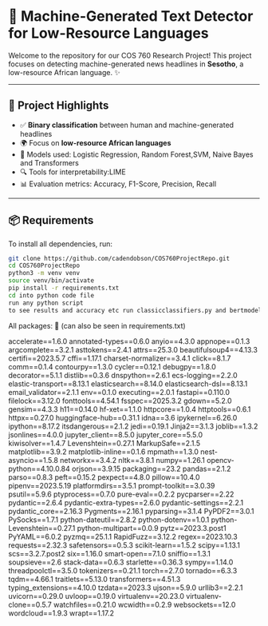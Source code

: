 # 🧠 Machine-Generated Text Detector for Low-Resource Languages

Welcome to the repository for our COS 760 Research Project! This project focuses on detecting machine-generated news headlines in **Sesotho**, a low-resource African language. ✨

---

## 🚀 Project Highlights

- ✅ **Binary classification** between human and machine-generated headlines
- 🌍 Focus on **low-resource African languages**
- 🤖 Models used: Logistic Regression, Random Forest,SVM, Naive Bayes and Transformers
- 🔍 Tools for interpretability:LIME
- 📊 Evaluation metrics: Accuracy, F1-Score, Precision, Recall

---

## 📦 Requirements

To install all dependencies, run:

```bash
git clone https://github.com/cadendobson/COS760ProjectRepo.git
cd COS760ProjectRepo
python3 -m venv venv
source venv/bin/activate
pip install -r requirements.txt
cd into python code file
run any python script
to see results and accuracy etc run classicclassifiers.py and bertmodels.py

```
All packages: 🚀 (can also be seen in requirements.txt)

accelerate==1.6.0
annotated-types==0.6.0
anyio==4.3.0
appnope==0.1.3
argcomplete==3.2.1
asttokens==2.4.1
attrs==25.3.0
beautifulsoup4==4.13.3
certifi==2023.5.7
cffi==1.17.1
charset-normalizer==3.4.1
click==8.1.7
comm==0.1.4
contourpy==1.3.0
cycler==0.12.1
debugpy==1.8.0
decorator==5.1.1
distlib==0.3.6
dnspython==2.6.1
ecs-logging==2.2.0
elastic-transport==8.13.1
elasticsearch==8.14.0
elasticsearch-dsl==8.13.1
email_validator==2.1.1
env==0.1.0
executing==2.0.1
fastapi==0.110.0
filelock==3.12.0
fonttools==4.54.1
fsspec==2025.3.2
gdown==5.2.0
gensim==4.3.3
h11==0.14.0
hf-xet==1.1.0
httpcore==1.0.4
httptools==0.6.1
httpx==0.27.0
huggingface-hub==0.31.1
idna==3.6
ipykernel==6.26.0
ipython==8.17.2
itsdangerous==2.1.2
jedi==0.19.1
Jinja2==3.1.3
joblib==1.3.2
jsonlines==4.0.0
jupyter_client==8.5.0
jupyter_core==5.5.0
kiwisolver==1.4.7
Levenshtein==0.27.1
MarkupSafe==2.1.5
matplotlib==3.9.2
matplotlib-inline==0.1.6
mpmath==1.3.0
nest-asyncio==1.5.8
networkx==3.4.2
nltk==3.8.1
numpy==1.26.1
opencv-python==4.10.0.84
orjson==3.9.15
packaging==23.2
pandas==2.1.2
parso==0.8.3
peft==0.15.2
pexpect==4.8.0
pillow==10.4.0
pipenv==2023.5.19
platformdirs==3.5.1
prompt-toolkit==3.0.39
psutil==5.9.6
ptyprocess==0.7.0
pure-eval==0.2.2
pycparser==2.22
pydantic==2.6.4
pydantic-extra-types==2.6.0
pydantic-settings==2.2.1
pydantic_core==2.16.3
Pygments==2.16.1
pyparsing==3.1.4
PyPDF2==3.0.1
PySocks==1.7.1
python-dateutil==2.8.2
python-dotenv==1.0.1
python-Levenshtein==0.27.1
python-multipart==0.0.9
pytz==2023.3.post1
PyYAML==6.0.2
pyzmq==25.1.1
RapidFuzz==3.12.2
regex==2023.10.3
requests==2.32.3
safetensors==0.5.3
scikit-learn==1.5.2
scipy==1.13.1
scs==3.2.7.post2
six==1.16.0
smart-open==7.1.0
sniffio==1.3.1
soupsieve==2.6
stack-data==0.6.3
starlette==0.36.3
sympy==1.14.0
threadpoolctl==3.5.0
tokenizers==0.21.1
torch==2.7.0
tornado==6.3.3
tqdm==4.66.1
traitlets==5.13.0
transformers==4.51.3
typing_extensions==4.10.0
tzdata==2023.3
ujson==5.9.0
urllib3==2.2.1
uvicorn==0.29.0
uvloop==0.19.0
virtualenv==20.23.0
virtualenv-clone==0.5.7
watchfiles==0.21.0
wcwidth==0.2.9
websockets==12.0
wordcloud==1.9.3
wrapt==1.17.2




